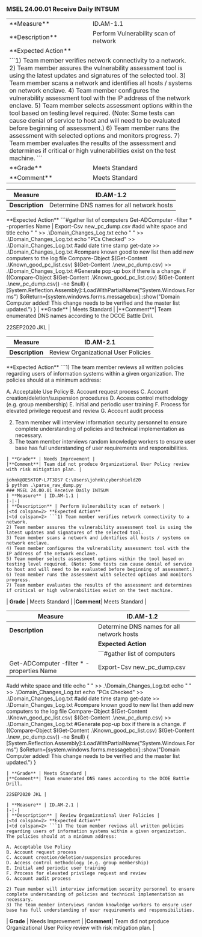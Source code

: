 
### MSEL 24.00.01 Receive Daily INTSUM
<table>
  <tr>
    <td>**Measure**</td>
    <td>ID.AM-1.1</td>
  </tr>
  <tr>
    <td>**Description**</td>
    <td>Perform Vulnerability scan of network</td>
  </tr>
  <tr>
    <td colspan=2> **Expected Action** </td>
  </tr>
  <tr>
    <td colspan=2> ```1) Team member verifies network connectivity to a network.
2) Team member assures the vulnerability assessment tool is using the latest updates and signatures of the selected tool.
3) Team member scans a network and identifies all hosts / systems on network enclave.
4) Team member configures the vulnerability assessment tool with the IP address of the network enclave.
5) Team member selects assessment options within the tool based on testing level required. (Note: Some tests can cause denial of service to host and will need to be evaluated before beginning of assessment.)
6) Team member runs the assessment with selected options and monitors progress.
7) Team member evaluates the results of the assessment and determines if critical or high vulnerabilities exist on the test machine.
``` </td>
  </tr>
  <tr>
    <td>**Grade**</td>
    <td>Meets Standard</td>
  </tr>
  <tr>
    <td>**Comment**</td>
    <td>Meets Standard</td>
  </tr>
</table>

| **Measure** | ID.AM-1.2 |
|-|-|
| **Description** | Determine DNS names for all network hosts |
<td colspan=2> **Expected Action**
<td colspan=2> ```#gather list of computers
Get-ADComputer -filter * -properties Name | Export-Csv new_pc_dump.csv
#add white space and title
echo " " >> .\Domain_Changes_Log.txt
echo " " >> .\Domain_Changes_Log.txt
echo "PCs Checked" >> .\Domain_Changes_Log.txt
#add date time stamp
get-date >> .\Domain_Changes_Log.txt
#compare known good to new list then add new computers to the log file
Compare-Object $(Get-Content .\Known_good_pc_list.csv) $(Get-Content .\new_pc_dump.csv) >> .\Domain_Changes_Log.txt
#Generate pop-up box if there is a change.
if ((Compare-Object $(Get-Content .\Known_good_pc_list.csv) $(Get-Content .\new_pc_dump.csv)) -ne $null)
{ [System.Reflection.Assembly]::LoadWithPartialName("System.Windows.Forms")
 $oReturn=[system.windows.forms.messagebox]::show("Domain Computer added! This change needs to be verified and the master list updated.")
}
| **Grade** | Meets Standard |
|**Comment**| Team enumerated DNS names according to the DCOE Battle Drill.

22SEP2020 JKL |

| **Measure** | ID.AM-2.1 |
|-|-|
| **Description** | Review Organizational User Policies |
<td colspan=2> **Expected Action**
<td colspan=2> ```1) The team member reviews all written policies regarding users of information systems within a given organization. The policies should at a minimum address:

A. Acceptable Use Policy
B. Account request process
C. Account creation/deletion/suspension procedures
D. Access control methodology (e.g. group membership)
E. Initial and periodic user training
F. Process for elevated privilege request and review
G. Account audit process

2) Team member will interview information security personnel to ensure complete understanding of policies and technical implementation as necessary.
3) The team member interviews random knowledge workers to ensure user base has full understanding of user requirements and responsibilities.
```
| **Grade** | Needs Improvement |
|**Comment**| Team did not produce Organizational User Policy review with risk mitigation plan. |

johnk@DESKTOP-L7T3DS7 C:\Users\johnk\cybershield20
$ python .\parse_raw_dump.py
### MSEL 24.00.01 Receive Daily INTSUM
| **Measure** | ID.AM-1.1 |
|-|-|
| **Description** | Perform Vulnerability scan of network |
|<td colspan=2> **Expected Action**
|<td colspan=2> ```1) Team member verifies network connectivity to a network.
2) Team member assures the vulnerability assessment tool is using the latest updates and signatures of the selected tool.
3) Team member scans a network and identifies all hosts / systems on network enclave.
4) Team member configures the vulnerability assessment tool with the IP address of the network enclave.
5) Team member selects assessment options within the tool based on testing level required. (Note: Some tests can cause denial of service to host and will need to be evaluated before beginning of assessment.)
6) Team member runs the assessment with selected options and monitors progress.
7) Team member evaluates the results of the assessment and determines if critical or high vulnerabilities exist on the test machine.
```
| **Grade** | Meets Standard |
|**Comment**| Meets Standard |

| **Measure** | ID.AM-1.2 |
|-|-|
| **Description** | Determine DNS names for all network hosts |
|<td colspan=2> **Expected Action**
|<td colspan=2> ```#gather list of computers
Get-ADComputer -filter * -properties Name | Export-Csv new_pc_dump.csv
#add white space and title
echo " " >> .\Domain_Changes_Log.txt
echo " " >> .\Domain_Changes_Log.txt
echo "PCs Checked" >> .\Domain_Changes_Log.txt
#add date time stamp
get-date >> .\Domain_Changes_Log.txt
#compare known good to new list then add new computers to the log file
Compare-Object $(Get-Content .\Known_good_pc_list.csv) $(Get-Content .\new_pc_dump.csv) >> .\Domain_Changes_Log.txt
#Generate pop-up box if there is a change.
if ((Compare-Object $(Get-Content .\Known_good_pc_list.csv) $(Get-Content .\new_pc_dump.csv)) -ne $null)
{ [System.Reflection.Assembly]::LoadWithPartialName("System.Windows.Forms")
 $oReturn=[system.windows.forms.messagebox]::show("Domain Computer added! This change needs to be verified and the master list updated.")
}
```
| **Grade** | Meets Standard |
|**Comment**| Team enumerated DNS names according to the DCOE Battle Drill.

22SEP2020 JKL |

| **Measure** | ID.AM-2.1 |
|-|-|
| **Description** | Review Organizational User Policies |
|<td colspan=2> **Expected Action**
|<td colspan=2> ```1) The team member reviews all written policies regarding users of information systems within a given organization. The policies should at a minimum address:

A. Acceptable Use Policy
B. Account request process
C. Account creation/deletion/suspension procedures
D. Access control methodology (e.g. group membership)
E. Initial and periodic user training
F. Process for elevated privilege request and review
G. Account audit process

2) Team member will interview information security personnel to ensure complete understanding of policies and technical implementation as necessary.
3) The team member interviews random knowledge workers to ensure user base has full understanding of user requirements and responsibilities.
```
| **Grade** | Needs Improvement |
|**Comment**| Team did not produce Organizational User Policy review with risk mitigation plan. |
